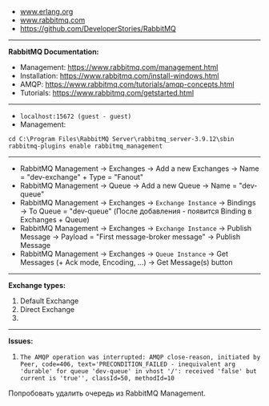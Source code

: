 - www.erlang.org
- www.rabbitmq.com
- https://github.com/DeveloperStories/RabbitMQ
------------------------------
**RabbitMQ Documentation:**
- Management: https://www.rabbitmq.com/management.html
- Installation: https://www.rabbitmq.com/install-windows.html
- AMQP: https://www.rabbitmq.com/tutorials/amqp-concepts.html
- Tutorials: https://www.rabbitmq.com/getstarted.html
------------------------------
- ```localhost:15672 (guest - guest)```
- Management:
```
cd C:\Program Files\RabbitMQ Server\rabbitmq_server-3.9.12\sbin
rabbitmq-plugins enable rabbitmq_management
```
------------------------------
- RabbitMQ Management -> Exchanges -> Add a new Exchanges -> Name = "dev-exchange" + Type = "Fanout"
- RabbitMQ Management -> Queue -> Add a new Queue -> Name = "dev-queue"
- RabbitMQ Management -> Exchanges -> ```Exchange Instance``` -> Bindings -> To Queue = "dev-queue" (После добавления - появится Binding в Exchanges + Queue)
- RabbitMQ Management -> Exchanges -> ```Exchange Instance``` -> Publish Message -> Payload = "First message-broker message" -> Publish Message
- RabbitMQ Management -> Exchanges -> ```Queue Instance``` -> Get Messages (+ Ack mode, Encoding, ...) -> Get Message(s) button
------------------------------
**Exchange types:**
1) Default Exchange
2) Direct Exchange
3) 
------------------------------
**Issues:**
1. ```The AMQP operation was interrupted: AMQP close-reason, initiated by Peer, code=406, text='PRECONDITION_FAILED - inequivalent arg 'durable' for queue 'dev-queue' in vhost '/': received 'false' but current is 'true'', classId=50, methodId=10```

Попробовать удалить очередь из RabbitMQ Management.
